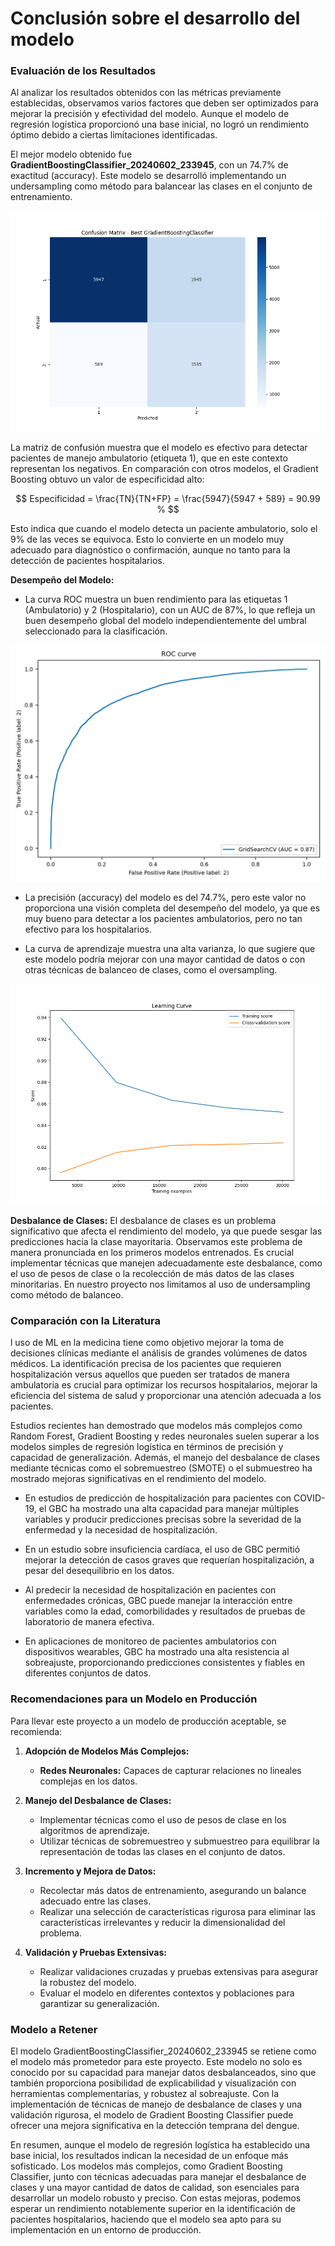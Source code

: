 # Conclusión sobre el desarrollo del modelo

### Evaluación de los Resultados

Al analizar los resultados obtenidos con las métricas previamente establecidas, observamos varios factores que deben ser optimizados para mejorar la precisión y efectividad del modelo. Aunque el modelo de regresión logística proporcionó una base inicial, no logró un rendimiento óptimo debido a ciertas limitaciones identificadas.

El mejor modelo obtenido fue **GradientBoostingClassifier_20240602_233945**, con un 74.7% de exactitud (accuracy). Este modelo se desarrolló implementando un undersampling como método para balancear las clases en el conjunto de entrenamiento.

![Matriz de Confusión de GradientBoostingClassifier_20240602_233945](reports/figures/confusion_matrix_best_model.png)

La matriz de confusión muestra que el modelo es efectivo para detectar pacientes de manejo ambulatorio (etiqueta 1), que en este contexto representan los negativos. En comparación con otros modelos, el Gradient Boosting obtuvo un valor de especificidad alto:

$$
Especificidad = \frac{TN}{TN+FP} = \frac{5947}{5947 + 589} = 90.99 %
$$

Esto indica que cuando el modelo detecta un paciente ambulatorio, solo el 9% de las veces se equivoca. Esto lo convierte en un modelo muy adecuado para diagnóstico o confirmación, aunque no tanto para la detección de pacientes hospitalarios.

**Desempeño del Modelo:**
- La curva ROC muestra un buen rendimiento para las etiquetas 1 (Ambulatorio) y 2 (Hospitalario), con un AUC de 87%, lo que refleja un buen desempeño global del modelo independientemente del umbral seleccionado para la clasificación.

![Curva ROC de GradientBoostingClassifier_20240602_233945](reports/figures/training_roc_curve.png)

- La precisión (accuracy) del modelo es del 74.7%, pero este valor no proporciona una visión completa del desempeño del modelo, ya que es muy bueno para detectar a los pacientes ambulatorios, pero no tan efectivo para los hospitalarios.

- La curva de aprendizaje muestra una alta varianza, lo que sugiere que este modelo podría mejorar con una mayor cantidad de datos o con otras técnicas de balanceo de clases, como el oversampling.

![Curva de Aprendizaje de GradientBoostingClassifier_20240602_233945](reports/figures/learning_curve.png)

**Desbalance de Clases:**
El desbalance de clases es un problema significativo que afecta el rendimiento del modelo, ya que puede sesgar las predicciones hacia la clase mayoritaria. Observamos este problema de manera pronunciada en los primeros modelos entrenados. Es crucial implementar técnicas que manejen adecuadamente este desbalance, como el uso de pesos de clase o la recolección de más datos de las clases minoritarias. En nuestro proyecto nos limitamos al uso de undersampling como método de balanceo.

### Comparación con la Literatura

l uso de ML en la medicina tiene como objetivo mejorar la toma de decisiones clínicas mediante el análisis de grandes volúmenes de datos médicos. La identificación precisa de los pacientes que requieren hospitalización versus aquellos que pueden ser tratados de manera ambulatoria es crucial para optimizar los recursos hospitalarios, mejorar la eficiencia del sistema de salud y proporcionar una atención adecuada a los pacientes.

Estudios recientes han demostrado que modelos más complejos como Random Forest, Gradient Boosting y redes neuronales suelen superar a los modelos simples de regresión logística en términos de precisión y capacidad de generalización. Además, el manejo del desbalance de clases mediante técnicas como el sobremuestreo (SMOTE) o el submuestreo ha mostrado mejoras significativas en el rendimiento del modelo.

- En estudios de predicción de hospitalización para pacientes con COVID-19, el GBC ha mostrado una alta capacidad para manejar múltiples variables y producir predicciones precisas sobre la severidad de la enfermedad y la necesidad de hospitalización.

- En un estudio sobre insuficiencia cardíaca, el uso de GBC permitió mejorar la detección de casos graves que requerían hospitalización, a pesar del desequilibrio en los datos.

- Al predecir la necesidad de hospitalización en pacientes con enfermedades crónicas, GBC puede manejar la interacción entre variables como la edad, comorbilidades y resultados de pruebas de laboratorio de manera efectiva.

- En aplicaciones de monitoreo de pacientes ambulatorios con dispositivos wearables, GBC ha mostrado una alta resistencia al sobreajuste, proporcionando predicciones consistentes y fiables en diferentes conjuntos de datos.


### Recomendaciones para un Modelo en Producción

Para llevar este proyecto a un modelo de producción aceptable, se recomienda:

1. **Adopción de Modelos Más Complejos:**
   - **Redes Neuronales:** Capaces de capturar relaciones no lineales complejas en los datos.

2. **Manejo del Desbalance de Clases:**
   - Implementar técnicas como el uso de pesos de clase en los algoritmos de aprendizaje.
   - Utilizar técnicas de sobremuestreo y submuestreo para equilibrar la representación de todas las clases en el conjunto de datos.

3. **Incremento y Mejora de Datos:**
   - Recolectar más datos de entrenamiento, asegurando un balance adecuado entre las clases.
   - Realizar una selección de características rigurosa para eliminar las características irrelevantes y reducir la dimensionalidad del problema.

4. **Validación y Pruebas Extensivas:**
   - Realizar validaciones cruzadas y pruebas extensivas para asegurar la robustez del modelo.
   - Evaluar el modelo en diferentes contextos y poblaciones para garantizar su generalización.

### Modelo a Retener

El modelo GradientBoostingClassifier_20240602_233945 se retiene como el modelo más prometedor para este proyecto. Este modelo no solo es conocido por su capacidad para manejar datos desbalanceados, sino que también proporciona posibilidad de explicabilidad y visualización con herramientas complementarias, y robustez al sobreajuste. Con la implementación de técnicas de manejo de desbalance de clases y una validación rigurosa, el modelo de Gradient Boosting Classifier puede ofrecer una mejora significativa en la detección temprana del dengue.

En resumen, aunque el modelo de regresión logística ha establecido una base inicial, los resultados indican la necesidad de un enfoque más sofisticado. Los modelos más complejos, como Gradient Boosting Classifier, junto con técnicas adecuadas para manejar el desbalance de clases y una mayor cantidad de datos de calidad, son esenciales para desarrollar un modelo robusto y preciso. Con estas mejoras, podemos esperar un rendimiento notablemente superior en la identificación de pacientes hospitalarios, haciendo que el modelo sea apto para su implementación en un entorno de producción.
